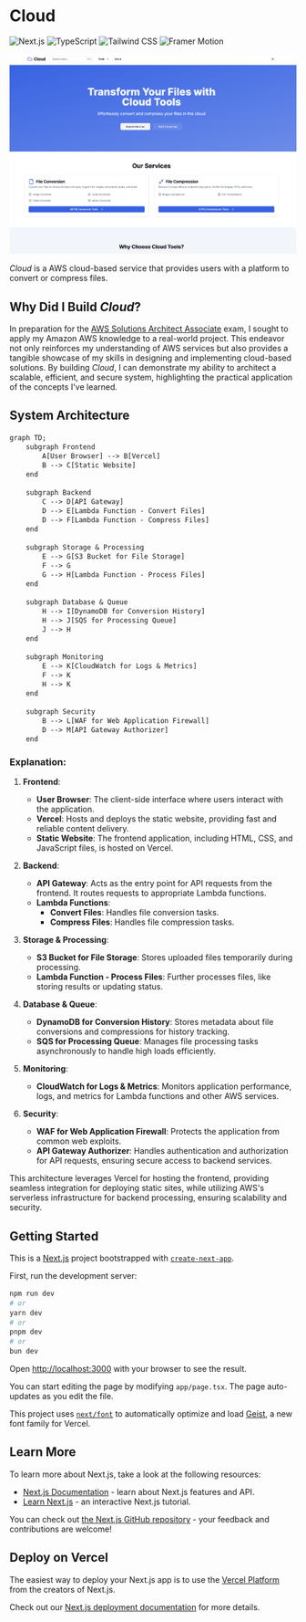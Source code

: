 # Cloud

![Next.js](https://img.shields.io/badge/-Next.js-000000?style=flat-square&logo=next.js&logoColor=white)
![TypeScript](https://img.shields.io/badge/-TypeScript-007ACC?style=flat-square&logo=typescript&logoColor=white)
![Tailwind CSS](https://img.shields.io/badge/-Tailwind%20CSS-06B6D4?style=flat-square&logo=tailwindcss&logoColor=white)
![Framer Motion](https://img.shields.io/badge/-Framer%20Motion-0081C9?style=flat-square&logo=framer&logoColor=white)

![preview](./preview.png)

_Cloud_ is a AWS cloud-based service that provides users with a platform to convert or compress files.

## Why Did I Build _Cloud_?

In preparation for the [AWS Solutions Architect Associate](https://aws.amazon.com/certification/certified-solutions-architect-associate/?ch=sec&sec=rmg&d=1) exam, I sought to apply my Amazon AWS knowledge to a real-world project. This endeavor not only reinforces my understanding of AWS services but also provides a tangible showcase of my skills in designing and implementing cloud-based solutions. By building _Cloud_, I can demonstrate my ability to architect a scalable, efficient, and secure system, highlighting the practical application of the concepts I've learned.

## System Architecture

```mermaid
graph TD;
    subgraph Frontend
        A[User Browser] --> B[Vercel]
        B --> C[Static Website]
    end

    subgraph Backend
        C --> D[API Gateway]
        D --> E[Lambda Function - Convert Files]
        D --> F[Lambda Function - Compress Files]
    end

    subgraph Storage & Processing
        E --> G[S3 Bucket for File Storage]
        F --> G
        G --> H[Lambda Function - Process Files]
    end

    subgraph Database & Queue
        H --> I[DynamoDB for Conversion History]
        H --> J[SQS for Processing Queue]
        J --> H
    end
    
    subgraph Monitoring
        E --> K[CloudWatch for Logs & Metrics]
        F --> K
        H --> K
    end

    subgraph Security
        B --> L[WAF for Web Application Firewall]
        D --> M[API Gateway Authorizer]
    end
```

### Explanation:

1. **Frontend**:
   - **User Browser**: The client-side interface where users interact with the application.
   - **Vercel**: Hosts and deploys the static website, providing fast and reliable content delivery.
   - **Static Website**: The frontend application, including HTML, CSS, and JavaScript files, is hosted on Vercel.

2. **Backend**:
   - **API Gateway**: Acts as the entry point for API requests from the frontend. It routes requests to appropriate Lambda functions.
   - **Lambda Functions**: 
     - **Convert Files**: Handles file conversion tasks.
     - **Compress Files**: Handles file compression tasks.

3. **Storage & Processing**:
   - **S3 Bucket for File Storage**: Stores uploaded files temporarily during processing.
   - **Lambda Function - Process Files**: Further processes files, like storing results or updating status.

4. **Database & Queue**:
   - **DynamoDB for Conversion History**: Stores metadata about file conversions and compressions for history tracking.
   - **SQS for Processing Queue**: Manages file processing tasks asynchronously to handle high loads efficiently.

5. **Monitoring**:
   - **CloudWatch for Logs & Metrics**: Monitors application performance, logs, and metrics for Lambda functions and other AWS services.

6. **Security**:
   - **WAF for Web Application Firewall**: Protects the application from common web exploits.
   - **API Gateway Authorizer**: Handles authentication and authorization for API requests, ensuring secure access to backend services.

This architecture leverages Vercel for hosting the frontend, providing seamless integration for deploying static sites, while utilizing AWS's serverless infrastructure for backend processing, ensuring scalability and security.

## Getting Started

This is a [Next.js](https://nextjs.org) project bootstrapped with [`create-next-app`](https://nextjs.org/docs/app/api-reference/cli/create-next-app).

First, run the development server:

```bash
npm run dev
# or
yarn dev
# or
pnpm dev
# or
bun dev
```

Open [http://localhost:3000](http://localhost:3000) with your browser to see the result.

You can start editing the page by modifying `app/page.tsx`. The page auto-updates as you edit the file.

This project uses [`next/font`](https://nextjs.org/docs/app/building-your-application/optimizing/fonts) to automatically optimize and load [Geist](https://vercel.com/font), a new font family for Vercel.

## Learn More

To learn more about Next.js, take a look at the following resources:

- [Next.js Documentation](https://nextjs.org/docs) - learn about Next.js features and API.
- [Learn Next.js](https://nextjs.org/learn) - an interactive Next.js tutorial.

You can check out [the Next.js GitHub repository](https://github.com/vercel/next.js) - your feedback and contributions are welcome!

## Deploy on Vercel

The easiest way to deploy your Next.js app is to use the [Vercel Platform](https://vercel.com/new?utm_medium=default-template&filter=next.js&utm_source=create-next-app&utm_campaign=create-next-app-readme) from the creators of Next.js.

Check out our [Next.js deployment documentation](https://nextjs.org/docs/app/building-your-application/deploying) for more details.
